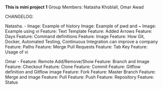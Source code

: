 **This is mini project 1**
Group Members:
Natasha Khoblall, Omar Awad 

CHANGELOG: 

Natasha. - 
Image: Example of history 
Image: Example of pwd and ~
Image: Example using vi
Feature: Text Template
Feature: Added Arrows
Feature: Days 
Feature: Command definitions 
Feature: Image
Feature: How Git, Docker, Automated Testing, Continuous Integration can improve a company
Feature: Paths
Feature: Merge Pull Requests
Feature: Tab Key 
Feature: Usage of vi 

Omar - 
Feature: Remote Add/Remove/Show
Feature: Branch and Image
Feature: Checkout
Feature: Clone 
Feature: Commit
Feature: Gitflow definition and Gitflow image 
Feature: Fork
Feature: Master Branch
Feature: Merge and image
Feature: Pull 
Feature: Push
Feature: Repository
Feature: Status 


